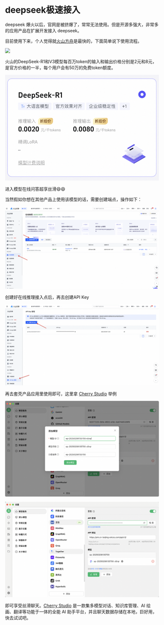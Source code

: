 # deepseek极速接入

deepseek 爆火以后，官网是被挤爆了，常常无法使用。但是开源多强大，非常多的应用产品在扩展开发接入 deepseek。

目前使用下来，个人觉得就[火山方舟](https://console.volcengine.com/ark/region:ark+cn-beijing/model?vendor=Bytedance&view=LIST_VIEW)是最快的，下面简单说下使用流程。

![](./img/home.png)

火山的DeepSeek-R1和V3模型每百万token的输入和输出价格分别是2元和8元，是官方价格的一半，每个用户会有50万的免费token额度。

![](./img/price.png)

进入模型在线问答超享丝滑😄😄

当然假如你想在其他产品上使用该模型的话，需要创建端点，操作如下：

![](./img/end1.png)

创建好在线推理接入点后，再去创建API Key

![](./img/end2.png)

再去套壳产品应用里使用即可，这里拿 [Cherry Studio](https://cherry-ai.com/) 举例

![](./img/studio2.png)

![](./img/studio1.png)

即可享受丝滑聊天。[Cherry Studio](https://cherry-ai.com/) 是一款集多模型对话、知识库管理、AI 绘画、翻译等功能于一体的全能 AI 助手平台，并且聊天数据存储在本地，巨好用，快去试试吧。